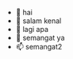 - 👋 hai
- 👀 salam kenal
- 🌱 lagi apa
- 💞️ semangat ya
- 📫 semangat2

<!---
Afristawan/Afristawan is a ✨ special ✨ repository because its `README.md` (this file) appears on your GitHub profile.
You can click the Preview link to take a look at your changes.
--->
